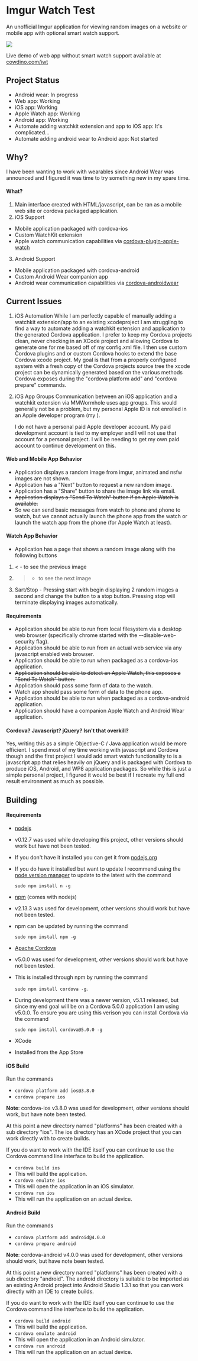 # Imgur Watch Test
An unofficial Imgur application for viewing random images on a website or mobile app with optional smart watch support.

![](www/imgurWatchTestLogo.png?raw=true)

Live demo of web app without smart watch support available at [cowdino.com/iwt](http://cowdino.com/iwt)

## Project Status
* Android wear: In progress
* Web app: Working
* iOS app: Working
* Apple Watch app: Working
* Android app: Working
* Automate adding watchkit extension and app to iOS app: It's complicated...
* Automate adding android wear to Android app: Not started

## Why?
I have been wanting to work with wearables since Android Wear was announced and I figured it was time to try something new in my spare time.

#### What?
1. Main interface created with HTML/javascript, can be ran as a mobile web site or cordova packaged application.
2. iOS Support
 * Mobile application packaged with cordova-ios
 * Custom WatchKit extension
 * Apple watch communication capabilities via [cordova-plugin-apple-watch](https://github.com/leecrossley/cordova-plugin-apple-watch)
3. Android Support
 * Mobile application packaged with cordova-android
 * Custom Android Wear companion app
 * Android wear communication capabilities via [cordova-androidwear]("https://github.com/tgardner/cordova-androidwear")

## Current Issues
1. iOS Automation
  While I am perfectly capable of manually adding a watchkit extension/app to an existing xcodeproject I am struggling to find a way to automate adding a watchkit extension and application to the generated Cordova application.  I prefer to keep my Cordova projects clean, never checking in an XCode project and allowing Cordova to generate one for me based off of my config.xml file.  I then use custom Cordova plugins and or custom Cordova hooks to extend the base Cordova xcode project.  My goal is that from a properly configured system with a fresh copy of the Cordova projects source tree the xcode project can be dynamically generated based on the various methods Cordova exposes during the "cordova platform add" and "cordova prepare" commands.
2. iOS App Groups
  Communication between an iOS application and a watchkit extension via MMWormhole uses app groups.  This would generally not be a problem, but my personal Apple ID is not enrolled in an Apple developer program (my ).

   I do not have a personal paid Apple developer account.  My paid development account is tied to my employer and I will not use that account for a personal project.  I will be needing to get my own paid account to continue development on this.


#### Web and Mobile App Behavior
* Application displays a random image from imgur, animated and nsfw images are not shown.
* Application has a "Next" button to request a new random image.
* Application has a "Share" button to share the image link via email.
* ~~Application displays a "Send To Watch" button if an Apple Watch is available.~~
 * So we can send basic messages from watch to phone and phone to watch, but we cannot actually launch the phone app from the watch or launch the watch app from the phone (for Apple Watch at least).

#### Watch App Behavior
* Application has a page that shows a random image along with the following buttons
 1. < - to see the previous image
 2. > - to see the next image
 3. Sart/Stop - Pressing start with begin displaying 2 random images a second and change the button to a stop button.  Pressing stop will terminate displaying images automatically.

#### Requirements
* Application should be able to run from local filesystem via a desktop web browser (specifically chrome started with the --disable-web-security flag).
* Application should be able to run from an actual web service via any javascript enabled web browser.
* Application should be able to run when packaged as a cordova-ios application.
* ~~Application should be able to detect an Apple Watch, this exposes a "Send To Watch" button.~~
 * Application should pass some form of data to the watch.
 * Watch app should pass some form of data to the phone app.
* Application should be able to run when packaged as a cordova-android application.
* Application should have a companion Apple Watch and Android Wear application.

#### Cordova? Javascript? jQuery? Isn't that overkill?
Yes, writing this as a simple Objective-C / Java application would be more efficient.  I spend most of my time working with javascript and Cordova though and the first project I would add smart watch functionality to is a javascript app that relies heavily on jQuery and is packaged with Cordova to produce iOS, Android, and WP8 application packages.  So while this is just a simple personal project, I figured it would be best if I recreate my full end result environment as much as possible.


## Building
#### Requirements
* [nodejs](https://nodejs.org/)
 * v0.12.7 was used while developing this project, other versions should work but have not been tested.
 * If you don't have it installed you can get it from [nodejs.org](https://nodejs.org/)
 * If you do have it installed but want to update I recommend using the [node version manager](https://www.npmjs.com/package/n) to update to the latest with the command

   ```sudo npm install n -g```
* [npm](https://www.npmjs.com/) (comes with nodejs)
 * v2.13.3 was used for development, other versions should work but have not been tested.
 * npm can be updated by running the command

   ```sudo npm install npm -g```
* [Apache Cordova](https://cordova.apache.org/)
 * v5.0.0 was used for development, other versions should work but have not been tested.
 * This is installed through npm by running the command

   ```sudo npm install cordova -g```.
 * During development there was a newer version, v5.1.1 released, but since my end goal will be on a Cordova 5.0.0 application I am using v5.0.0.  To ensure you are using this verison you can install Cordova via the command

   ```sudo npm install cordova@5.0.0 -g```
* XCode
 * Installed from the App Store

#### iOS Build
Run the commands
 * ```cordova platform add ios@3.8.0```
 * ```cordova prepare ios```

**Note**: cordova-ios v3.8.0 was used for development, other versions should work, but have note been tested.

At this point a new directory named "platforms" has been created with a sub directory "ios".  The ios directory has an XCode project that you can work directly with to create builds.

If you do want to work with the IDE itself you can continue to use the Cordova command line interface to build the application.
 * ```cordova build ios```
  * This will build the application.
 * ```cordova emulate ios```
  * This will open the application in an iOS simulator.
 * ```cordova run ios```
  * This will run the application on an actual device.

#### Android Build
Run the commands
 * ```cordova platform add android@4.0.0```
 * ```cordova prepare android```

**Note**: cordova-android v4.0.0 was used for development, other versions should work, but have note been tested.

At this point a new directory named "platforms" has been created with a sub directory "android".  The android directory is suitable to be imported as an existing Android project into Android Studio 1.3.1 so that you can work directly with an IDE to create builds.

If you do want to work with the IDE itself you can continue to use the Cordova command line interface to build the application.
 * ```cordova build android```
  *  This will build the application.
 * ```cordova emulate android```
  * This will open the application in an Android simulator.
 * ```cordova run android```
  * This will run the application on an actual device.
